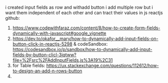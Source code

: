 i created input fields as row and withadd button i add multiple row but i want them independent of each other and can tract their values in js reactjs github:

1.  https://www.codewithfaraz.com/content/8/how-to-create-form-fields-dynamically-with-javascript#google_vignette
2.  https://dev.to/okafor__mary/how-to-dynamically-add-input-fields-on-button-click-in-reactjs-5298   & codeSandbox: https://codesandbox.io/p/sandbox/how-to-dynamically-add-input-fields-by-button-clicl-3jqtww?file=%2Fsrc%2FAddInputFields.js%3A19%2C31
3.  for Table fields:  https://ux.stackexchange.com/questions/112612/how-to-design-an-add-n-rows-button
4.   



